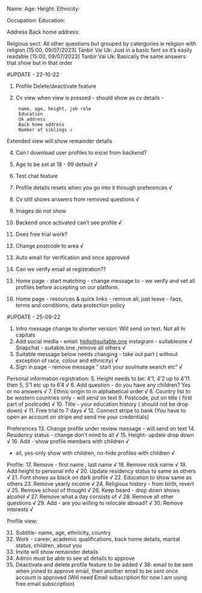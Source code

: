 Name:
Age:
Height:
Ethnicity:

Occupation:
Education:

Address 
Back home address: 

Relgious sect:
All other questions but grouped by catergories ie religion with religion
[15:00, 09/07/2023] Tanbir Vai Uk: Just in a basic font so it’s easily readable
[15:00, 09/07/2023] Tanbir Vai Uk: Basically the same answers that show but in that order

#UPDATE - 22-10-22

1. Profile Delete/deactivate feature
2. Cv view when view is pressed - should show as cv details -  
        
        name, age, height, job role
        Education
        Uk address
        Back home address
        Number of siblings √

Extended view will show remainder details 

4. Can I download user profiles to excel from backend?

5. Age to be set at 18 - 99 default √
6. Test chat feature 
7. Profile details resets when you go into it through preferences √
8. Cv still shows answers from removed questions √
9. Images do not show 
10. Backend once activated can’t see profile √
11. Does free trial work? 
12. Change postcode to area √

13. Auto email for verification and once approved 
14. Can we verify email at registration??

15. Home page - start matching - change message to - we verify and vet all profiles before accepting on our platform. 
16. Home page - resources & quick links - remove all, just leave - faqs, terms and conditions, data protection policy

#UPDATE - 25-09-22

1. Intro message change to shorter version:
Will send on text. Not all In capitals 
2. Add social media - email: hello@suitable.one instagram - suitableone √
Snapchat - suitable.one ,remove all others √
3. Suitable message below needs changing - take out part ( without exception of race, colour and ethnicity) √
4. Sign in page - remove message “ start your soulmate search etc” √

Personal information registration:
5. Height needs to be: 4’1, 4’2 up to 4’11 then 5, 5’1 etc up to 6’4 √
6. Add question - do you have any children? Yes or no answers √
7. Ethnic origin to in alphabetical order √
8. Country list to be western countries only - will send on text 
9. Postcode, put on title ( first part of postcode) √
10. Title - your education history ( should not be drop down) √
11. Free trial to 7 days √
12. Connect stripe to bank (You have to open an account on stripe and send me your credentials)

Preferences 
13. Change profile under review message - will send on text 
14. Residency status - change don’t mind to all √
15. Height- update drop down √
16. Add - show profile members with children √
- all, yes-only show with children, no-hide profiles with children √

Profile:
17. Remove - first name , last name √
18. Remove nick name √
19. Add height to personal info √ 
20. Update residency status to same as others √
21. Font shows as black on dark profile √
22. Education to show same as others 
23. Remove yearly income √
24. Religious history - from birth, revert √
25. Remove school of thought √
26. Keep beard - drop down shows alcohol √
27. Remove what a day consists of √
28. Remove all other questions √
29. Add - are you willing to relocate abroad? √
30. Remove interests √

Profile view:

31. Subtitle- name, age, ethnicity, country
32. Work - career, academic qualifications, back home details, marital status, children, about you
33. Invite will show remainder details 
34. Admin must be able to see all details to approve 
35. Deactivate and delete profile feature to be added √
36: email to be sent when joined to approve email, then another email to be sent once account is approved (Will need Email subscription for now I am using free email subscription)


